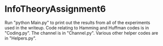 InfoTheoryAssignment6
=====================

Run "python Main.py" to print out the results from all of the experiments used in the writeup.
Code relating to Hamming and Huffman codes is in "Coding.py".
The channel is in "Channel.py".
Various other helper codes are in "Helpers.py".
